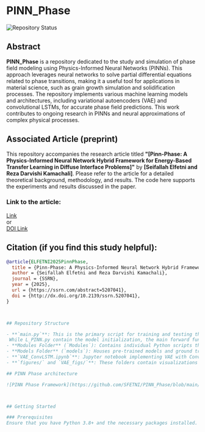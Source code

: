 # PINN_Phase

![Repository Status](https://img.shields.io/badge/status-active-brightgreen)

## Abstract
**PINN_Phase** is a repository dedicated to the study and simulation of phase field modeling using Physics-Informed Neural Networks (PINNs). This approach leverages neural networks to solve partial differential equations related to phase transitions, making it a useful tool for applications in material science, such as grain growth simulation and solidification processes. The repository implements various machine learning models and architectures, including variational autoencoders (VAE) and convolutional LSTMs, for accurate phase field predictions. This work contributes to ongoing research in PINNs and neural approximations of complex physical processes.

## Associated Article (preprint)
This repository accompanies the research article titled **"[Pinn-Phase: A Physics-Informed Neural Network Hybrid Framework for Energy-Based Transfer Learning in Diffuse Interface Problems]"** by **[Seifallah Elfetni and Reza Darvishi Kamachali]**. Please refer to the article for a detailed theoretical background, methodology, and results. The code here supports the experiments and results discussed in the paper.

### Link to the article:
[Link](https://ssrn.com/abstract=5207041)  
or  
[DOI Link](http://dx.doi.org/10.2139/ssrn.5207041)

## Citation (if you find this study helpful):
```bibtex
@article{ELFETNI2025PinnPhase,  
  title = {Pinn-Phase: A Physics-Informed Neural Network Hybrid Framework for Energy-Based Transfer Learning in Diffuse Interface Problems},  
  author = {Seifallah Elfetni and Reza Darvishi Kamachali},  
  journal = {SSRN},  
  year = {2025},  
  url = {https://ssrn.com/abstract=5207041},  
  doi = {http://dx.doi.org/10.2139/ssrn.5207041},  
}



## Repository Structure

- **`main.py`**: This is the primary script for training and testing the models on the phase field simulation tasks. Detailed usage is provided below.
 While L_PINN.py contain the model initialization, the main forward function and the main training loop
- **Modules Folder** (`Modules`): Contains individual Python scripts that serve as helper modules for the main program. These modules handle tasks like data preprocessing, network architecture definition, and utility functions.
- **Models Folder** (`models`): Houses pre-trained models and ground truth solutions required for benchmarking. Download any additional necessary files as outlined in the `Getting Started` section.
- **`VAE_ConvLSTM.ipynb`**: Jupyter notebook implementing VAE with ConvLSTM for further analysis and experimentation.
- **`figures/` and `VAE_figs/`**: These folders contain visualizations generated during experiments, including sample predictions and loss curves (real time processing)

## PINN Phase architecture

![PINN Phase Framework](https://github.com/SFETNI/PINN_Phase/blob/main/PINN_Phase.jpg)



## Getting Started

### Prerequisites
Ensure that you have Python 3.8+ and the necessary packages installed. Use the provided `requirements.txt` (if available) or manually install required packages.


